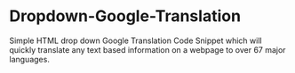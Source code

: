 Dropdown-Google-Translation
===========================

Simple HTML drop down Google Translation Code Snippet which will quickly translate any text based information on a webpage to over 67 major languages.